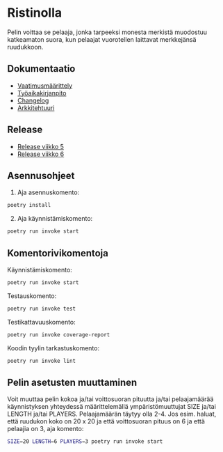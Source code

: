 # Ristinolla

Pelin voittaa se pelaaja, jonka tarpeeksi monesta merkistä muodostuu katkeamaton suora, kun pelaajat vuorotellen laittavat merkkejänsä ruudukkoon.

## Dokumentaatio

- [Vaatimusmäärittely](./dokumentaatio/vaatimusmaarittely.md)
- [Työaikakirjanpito](./dokumentaatio/tyoaikakirjanpito.md)
- [Changelog](./dokumentaatio/changelog.md)
- [Arkkitehtuuri](./dokumentaatio/arkkitehtuuri.md)

## Release

- [Release viikko 5](https://github.com/Emil-06737/ot-harjoitustyo/releases/tag/viikko5)
- [Release viikko 6](https://github.com/Emil-06737/ot-harjoitustyo/releases/tag/viikko6)

## Asennusohjeet

1. Aja asennuskomento:

```bash
poetry install
```

2. Aja käynnistämiskomento:

```bash
poetry run invoke start
```

## Komentorivikomentoja

Käynnistämiskomento:

```bash
poetry run invoke start
```

Testauskomento:

```bash
poetry run invoke test
```

Testikattavuuskomento:

```bash
poetry run invoke coverage-report
```

Koodin tyylin tarkastuskomento:

```bash
poetry run invoke lint
```

## Pelin asetusten muuttaminen

Voit muuttaa pelin kokoa ja/tai voittosuoran pituutta ja/tai pelaajamäärää käynnistyksen yhteydessä määrittelemällä ympäristömuuttujat SIZE ja/tai LENGTH ja/tai PLAYERS. Pelaajamäärän täytyy olla 2-4. Jos esim. haluat, että ruudukon koko on 20 x 20 ja että voittosuoran pituus on 6 ja että pelaajia on 3, aja komento:

```bash
SIZE=20 LENGTH=6 PLAYERS=3 poetry run invoke start
```
